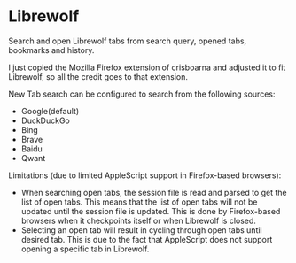 # Librewolf

Search and open Librewolf tabs from search query, opened tabs, bookmarks and history.

I just copied the Mozilla Firefox extension of crisboarna and adjusted it to fit Librewolf, so all the credit goes to that extension.

New Tab search can be configured to search from the following sources:
- Google(default)
- DuckDuckGo
- Bing
- Brave
- Baidu
- Qwant

Limitations (due to limited AppleScript support in Firefox-based browsers):
- When searching open tabs, the session file is read and parsed to get the list of open tabs. This means that the list of open tabs will not be updated until the session file is updated. This is done by Firefox-based browsers when it checkpoints itself or when Librewolf is closed.
- Selecting an open tab will result in cycling through open tabs until desired tab. This is due to the fact that AppleScript does not support opening a specific tab in Librewolf.
